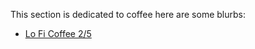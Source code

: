 
This section is dedicated to coffee here are some blurbs:

* [Lo Fi Coffee 2/5](/writings/lf-25.html "State of Lo Fi")